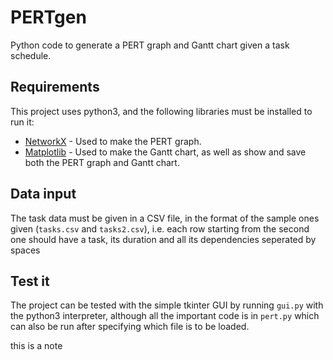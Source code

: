 # PERTgen
Python code to generate a PERT graph and Gantt chart given a task schedule.

## Requirements
This project uses python3, and the following libraries must be installed to run it:
* [NetworkX](https://networkx.github.io/) - Used to make the PERT graph.
* [Matplotlib](https://matplotlib.org/) - Used to make the Gantt chart, as well as show and save both the PERT graph and Gantt chart.

## Data input
The task data must be given in a CSV file, in the format of the sample ones given (```tasks.csv``` and ```tasks2.csv```),
i.e. each row starting from the second one should have a task, its duration and all its dependencies seperated by spaces

## Test it
The project can be tested with the simple tkinter GUI by running ```gui.py``` with the python3 interpreter, although all the important code is in ```pert.py``` which can also be run after specifying which file is to be loaded.




this is a note
